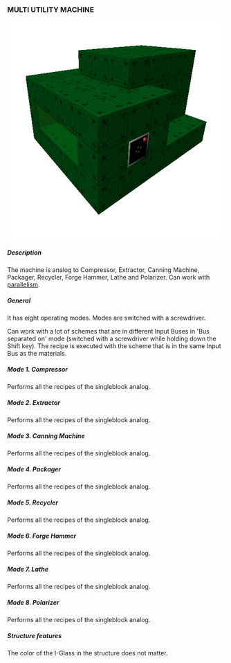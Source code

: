 ### MULTI UTILITY MACHINE

![LOGO](media/gregtech/ParUtill.png)

##### Description

The machine is analog to Compressor, Extractor, Canning Machine, Packager, Recycler, Forge Hammer, Lathe and Polarizer. Can work with [parallelism](#/mechanics#parallelism).

##### General

It has eight operating modes. Modes are switched with a screwdriver.

Can work with a lot of schemes that are in different Input Buses in 'Bus separated on' mode (switched with a screwdriver while holding down the Shift key). The recipe is executed with the scheme that is in the same Input Bus as the materials.

##### Mode 1. Compressor

Performs all the recipes of the singleblock analog.

##### Mode 2. Extractor

Performs all the recipes of the singleblock analog.

##### Mode 3. Canning Machine

Performs all the recipes of the singleblock analog.

##### Mode 4. Packager

Performs all the recipes of the singleblock analog.

##### Mode 5. Recycler

Performs all the recipes of the singleblock analog.

##### Mode 6. Forge Hammer

Performs all the recipes of the singleblock analog.

##### Mode 7. Lathe

Performs all the recipes of the singleblock analog.

##### Mode 8. Polarizer

Performs all the recipes of the singleblock analog.

##### Structure features

The color of the I-Glass in the structure does not matter.
